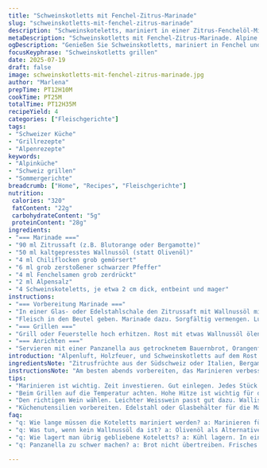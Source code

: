 ```yaml
---
title: "Schweinskotletts mit Fenchel-Zitrus-Marinade"
slug: "schweinskotletts-mit-fenchel-zitrus-marinade"
description: "Schweinskoteletts, mariniert in einer Zitrus-Fenchelöl-Mischung, mit einem Hauch Chili und schwarzem Pfeffer, typisch alpenländisch. Marinierzeit 15-28 Stunden. Gegrillt auf hoher Hitze, mit einer Beilage aus Orangen-Panzanella und Appenzeller Käse. Glutenfrei, laktosefrei, ohne Eier. Fein abgestimmte Gewürze, Verzicht auf konventionelle Milchprodukte, Verwendung von nativem Olivenöl. Der Fenchel sorgt für frisches Aroma, die Zitrusnoten bringen alpine Lebendigkeit. Leicht, würzig, ideal für Sommerabende auf der Alp oder im Garten."
metaDescription: "Schweinskotletts mit Fenchel-Zitrus-Marinade. Alpine Aromen, grillen mit Wallnussöl. Perfekt für Sommerabende auf der Alp."
ogDescription: "Genießen Sie Schweinskotletts, mariniert in Fenchel und Zitrus. Ein einfaches Gericht, ideal für Grillabende in der Schweiz."
focusKeyphrase: "Schweinskotletts grillen"
date: 2025-07-19
draft: false
image: schweinskotletts-mit-fenchel-zitrus-marinade.jpg
author: "Marlena"
prepTime: PT12H10M
cookTime: PT25M
totalTime: PT12H35M
recipeYield: 4
categories: ["Fleischgerichte"]
tags:
- "Schweizer Küche"
- "Grillrezepte"
- "Alpenrezepte"
keywords:
- "Alpinküche"
- "Schweiz grillen"
- "Sommergerichte"
breadcrumb: ["Home", "Recipes", "Fleischgerichte"]
nutrition: 
 calories: "320"
 fatContent: "22g"
 carbohydrateContent: "5g"
 proteinContent: "28g"
ingredients:
- "=== Marinade ==="
- "90 ml Zitrussaft (z.B. Blutorange oder Bergamotte)"
- "50 ml kaltgepresstes Wallnussöl (statt Olivenöl)"
- "4 ml Chiliflocken grob gemörsert"
- "6 ml grob zerstoßener schwarzer Pfeffer"
- "4 ml Fenchelsamen grob zerdrückt"
- "2 ml Alpensalz"
- "4 Schweinskoteletts, je etwa 2 cm dick, entbeint und mager"
instructions:
- "=== Vorbereitung Marinade ==="
- "In einer Glas- oder Edelstahlschale den Zitrussaft mit Wallnussöl mischen. Chiliflocken, Pfeffer, zerdrückte Fenchelsamen und Salz unterrühren."
- "Fleisch in den Beutel geben. Marinade dazu. Sorgfältig vermengen. Luft herausdrücken. Verschliessen. Kalt stellen, 15 bis 28 Stunden ruhen lassen."
- "=== Grillen ==="
- "Grill oder Feuerstelle hoch erhitzen. Rost mit etwas Wallnussöl ölen, damit die Schweine kotletts nicht kleben. Direkt auf die Glut, jede Seite 8 bis 12 Minuten je nach Dicke und Hitze. Mittel bis durch. Kein ständiges Wenden."
- "=== Anrichten ==="
- "Servieren mit einer Panzanella aus getrocknetem Bauernbrot, Orangenfilets, grobem Appenzeller, frischen Kräutern (Peterli, Basilikum). Ein bisschen Alpenhonig darüberträufeln. Mineralwasser oder leichter Weisswein dazu."
introduction: "Alpenluft, Holzfeuer, und Schweinskotletts auf dem Rost. Der Geschmack von Berg, Kräuterwiesen und reifen Zitrusfrüchten. Nicht schwer, aber robust. Berner Oberland, Wallis und Appenzeller. Kaum Zutaten, nur das Wichtigste, dafür gut gewürzt, gut gegrillt. Fenchel, nicht der süsse, der grobe, der mit Pfeffer und Chili gröber zerkleinert wird. Zitronen oder Blutorangen geben die frische Säure, die nötig ist bei starkem Fleisch. Das Öl getauscht gegen Wallnussöl, weil das braucht's für den nussigen Touch, passt zum Holzrauch. Panzanella als Begleitung, aber nicht das typische toskanische, es gibt Bergbrot, das im Herbst getrocknet wurde, und groben Appenzeller. So leben wir hier, im Sommer auf der Alp oder beim gemütlichen Grillabend auf dem Bauernhof. Einfach, roh, echt."
ingredientsNote: "Zitrusfrüchte aus der Südschweiz oder Italien, Bergamotte passt toll in die Alpenküche. Wallnussöl statt Olivenöl, auch bekannt im Engadin wegen der regionalen Nussproduktion, gibt einen feineren Ton. Fenchelsamen müssen grob zerdrückt sein, sonst gehen die ätherischen Öle verloren. Die Schweinskoteletts entbeint, aber noch mit einem kleinen Fettrand, das gibt Geschmack, nicht zu viel, mager soll's sein. Salz aus den Schweizer Alpenkiesen, grob – das bringt Textur. Chili sparsam dosieren, wegen dem langen Marinieren. Diese Zutaten sind ganz bewusst gewählt, nicht nur für den Geschmack. Die alpine Küche achtet darauf, regionale und saisonale Produkte zu bevorzugen, das spürt man auf dem Teller. Generationen haben hier Methoden entwickelt, die seit Jahrhunderten gehen."
instructionsNote: "Am besten abends vorbereiten, das Marinieren verbessert die Textur. Der Glasbehälter sollte geruchsfrei sein, Edelstahl ist auch gut. Alles gründlich vermischen, mit den Händen oder Löffel. Die Koteletts richtig einlegen, damit jede Fläche mariniert ist. Im Kühlschrank nicht über 4 Grad. Grillzeit variiert mit Holzkohle oder Gas. Wichtig: Roste ölen und hitzig grillen, damit das Fleisch eine schöne Kruste bekommt wie beim traditionellen Bräteln. Beim Wenden nicht zappeln. Auf dem Teller kleine Fellknöpfe Panzanella und ein Stück Appenzeller als Topping dazugeben. Einige Tropfen von einem lokalen Honig oder Zwetschgen-Balsamico zum Schluss erzeugen Kontrast. So geht’s raus auf die Terrasse oder den Balkon, zack, ausgezogen. Perfekt zu schweizerischem Weisswein vom Bielersee oder einem Hauswein aus dem Wallis."
tips:
- "Marinieren ist wichtig. Zeit investieren. Gut einlegen. Jedes Stück Fleisch sollte die Marinade gut aufnehmen. Kühl lagern und für 15 bis 28 Stunden ruhen lassen. Zitrusfrüchte aus der Region bringen Frische. Wallnussöl fügt Tiefe hinzu. Merke: Grobe Fenchelsamen, nicht zu fein. Aromen müssen zur Geltung kommen. Grillrost gut ölen. Hitze ist entscheidend. Damit das Fleisch eine schöne Kruste bekommt."
- "Beim Grillen auf die Temperatur achten. Hohe Hitze ist wichtig für den richtigen Gargrad. Kein ständiges Wenden. 8 bis 12 Minuten pro Seite. Dicke der Koteletts und Hitze bestimmen die Zeit. Frische Kräuter im Blick haben. Panzanella begleiten, leicht und frisch. Nicht zu viel Brot für die Beilage. Den Appenzeller grob schneiden. Das macht den Unterschied auf dem Teller."
- "Den richtigen Wein wählen. Leichter Weisswein passt gut dazu. Walliser oder Bielersee wäre ideal. Ausgewogenheit auf dem Teller. Honig als Finish bringt Süße. Potenziell den Kontrast schaffen. Alternativ Zwetschgen-Balsamico probieren. Auf dem Bauernhof servieren oder im Garten grillieren. Tradition bewahren. Aber trotzdem frisch und modern. Schmeckt den Gästen."
- "Küchenutensilien vorbereiten. Edelstahl oder Glasbehälter für die Marinade sind ideal. Nichts, was den Geschmack beeinflusst. Hände oder Löffel für das Mischen verwenden. Wichtig: Die Koteletts gleichmäßig marinieren. Gut einlegen! Den Kühlschrank nicht über 4 Grad einstellen. Der Grill soll heiß sein, aber nicht zu heiß. Überwachen, wenn das Fleisch auf dem Rost ist."
faq:
- "q: Wie lange müssen die Koteletts mariniert werden? a: Marinieren für 15 bis 28 Stunden. Länger ist besser. Die Aromen ziehen ein. Sorgfältig einlegen, damit alles gut gewürzt ist. Kühlschrank nicht vergessen."
- "q: Was tun, wenn kein Wallnussöl da ist? a: Olivenöl als Alternative. Aber es hat nicht denselben Geschmack. Walnüsse bringen die nussige Note. Ansonsten ausprobieren, wie es schmeckt. Regionale Öle nutzen."
- "q: Wie lagert man übrig gebliebene Koteletts? a: Kühl lagern. In einem luftdichten Behälter. Nicht länger als zwei Tage. Vor dem Essen, durchwärmen oder kurz grillen. Nicht zu viel würzen."
- "q: Panzanella zu schwer machen? a: Brot nicht übertreiben. Frisches Gemüse dazu, damit die Balance stimmt. Kräuter nicht vergessen. Alternativen wie Feta oder anderen Käse möglich. Butternusskürbis wäre eine Option."

---
```

